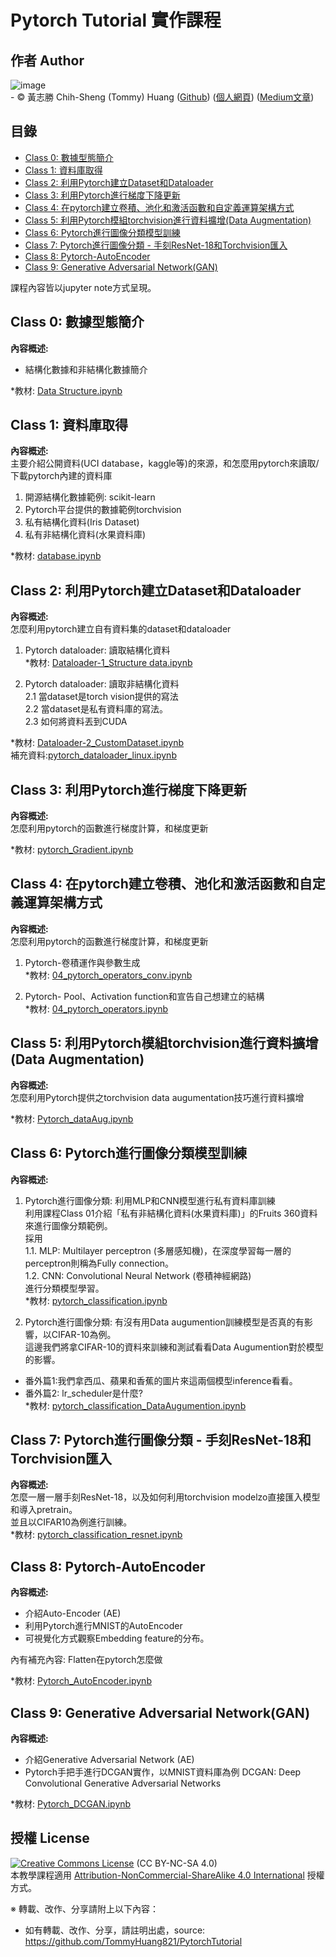 # Pytorch Tutorial 實作課程

## 作者 Author
![image](https://user-images.githubusercontent.com/25295252/204134360-67946cc4-e3fe-4c73-a994-b84e5e4098af.png)<br>
<span> - &copy; 黃志勝 Chih-Sheng (Tommy) Huang (<a href="https://github.com/TommyHuang821">Github</a>) (<a href="https://sites.google.com/site/chihshenghuang821">個人網頁</a>) (<a href="https://medium.com/@chih-sheng-huang821">Medium文章</a>) </span>  

## 目錄 
  * [Class 0: 數據型態簡介<br>](https://github.com/TommyHuang821/PytorchTutorial#class-0-%E6%95%B8%E6%93%9A%E5%9E%8B%E6%85%8B%E7%B0%A1%E4%BB%8B)
  * [Class 1: 資料庫取得 <br>](https://github.com/TommyHuang821/PytorchTutorial#class-1-%E8%B3%87%E6%96%99%E5%BA%AB%E5%8F%96%E5%BE%97-)
  * [Class 2: 利用Pytorch建立Dataset和Dataloader<br>](https://github.com/TommyHuang821/PytorchTutorial#class-2-%E5%88%A9%E7%94%A8pytorch%E5%BB%BA%E7%AB%8Bdataset%E5%92%8Cdataloader)
  * [Class 3: 利用Pytorch進行梯度下降更新<br>](https://github.com/TommyHuang821/PytorchTutorial#class-3-%E5%88%A9%E7%94%A8pytorch%E9%80%B2%E8%A1%8C%E6%A2%AF%E5%BA%A6%E4%B8%8B%E9%99%8D%E6%9B%B4%E6%96%B0)
  * [Class 4: 在pytorch建立卷積、池化和激活函數和自定義運算架構方式<br>](https://github.com/TommyHuang821/PytorchTutorial#class-4-%E5%9C%A8pytorch%E5%BB%BA%E7%AB%8B%E5%8D%B7%E7%A9%8D%E6%B1%A0%E5%8C%96%E5%92%8C%E6%BF%80%E6%B4%BB%E5%87%BD%E6%95%B8%E5%92%8C%E8%87%AA%E5%AE%9A%E7%BE%A9%E9%81%8B%E7%AE%97%E6%9E%B6%E6%A7%8B%E6%96%B9%E5%BC%8F)
  * [Class 5: 利用Pytorch模組torchvision進行資料擴增(Data Augmentation)<br>](https://github.com/TommyHuang821/PytorchTutorial#class-5-%E5%88%A9%E7%94%A8pytorch%E6%A8%A1%E7%B5%84torchvision%E9%80%B2%E8%A1%8C%E8%B3%87%E6%96%99%E6%93%B4%E5%A2%9Edata-augmentation)
  * [Class 6: Pytorch進行圖像分類模型訓練<br>](https://github.com/TommyHuang821/PytorchTutorial#class-6-pytorch%E9%80%B2%E8%A1%8C%E5%9C%96%E5%83%8F%E5%88%86%E9%A1%9E%E6%A8%A1%E5%9E%8B%E8%A8%93%E7%B7%B4)
  * [Class 7: Pytorch進行圖像分類 - 手刻ResNet-18和Torchvision匯入<br>](https://github.com/TommyHuang821/PytorchTutorial#class-7-pytorch%E9%80%B2%E8%A1%8C%E5%9C%96%E5%83%8F%E5%88%86%E9%A1%9E---%E6%89%8B%E5%88%BBresnet-18%E5%92%8Ctorchvision%E5%8C%AF%E5%85%A5)
  * [Class 8: Pytorch-AutoEncoder<br>](https://github.com/TommyHuang821/PytorchTutorial#class-8-pytorch-autoencoder)
  * [Class 9: Generative Adversarial Network(GAN)<br>](https://github.com/TommyHuang821/PytorchTutorial#class-9-generative-adversarial-networkgan)

課程內容皆以jupyter note方式呈現。

## Class 0: 數據型態簡介<br>
**內容概述:** <br>
- 結構化數據和非結構化數據簡介<br>

*教材: [Data Structure.ipynb](https://github.com/TommyHuang821/PytorchTutorial/blob/main/Code/00_Data%20Structure.ipynb) <br>

## Class 1: 資料庫取得 <br>
**內容概述:** <br>
主要介紹公開資料(UCI database，kaggle等)的來源，和怎麼用pytorch來讀取/下載pytorch內建的資料庫<br>
1. 開源結構化數據範例: scikit-learn
2. Pytorch平台提供的數據範例torchvision
3. 私有結構化資料(Iris Dataset)
4. 私有非結構化資料(水果資料庫)

*教材: [database.ipynb](https://github.com/TommyHuang821/PytorchTutorial/blob/main/Code/01_database.ipynb) <br>


## Class 2: 利用Pytorch建立Dataset和Dataloader<br>
**內容概述:** <br>
怎麼利用pytorch建立自有資料集的dataset和dataloader<br>

1. Pytorch dataloader: 讀取結構化資料<br>
*教材: [Dataloader-1_Structure data.ipynb](https://github.com/TommyHuang821/PytorchTutorial/blob/main/Code/02_Dataloader-1_Structure%20data.ipynb) <br>

2. Pytorch dataloader: 讀取非結構化資料<br>
 2.1 當dataset是torch vision提供的寫法<br>
 2.2 當dataset是私有資料庫的寫法。<br>
 2.3 如何將資料丟到CUDA<br>
 
*教材: [Dataloader-2_CustomDataset.ipynb](https://github.com/TommyHuang821/PytorchTutorial/blob/main/Code/02_Dataloader-2_CustomDataset.ipynb) <br>
   補充資料:[pytorch_dataloader_linux.ipynb](https://github.com/TommyHuang821/PytorchTutorial/blob/main/Code/02_pytorch_dataloader_linux.ipynb)

## Class 3: 利用Pytorch進行梯度下降更新<br>
**內容概述:** <br>
怎麼利用pytorch的函數進行梯度計算，和梯度更新<br>

*教材: [pytorch_Gradient.ipynb](https://github.com/TommyHuang821/PytorchTutorial/blob/main/Code/03_pytorch_Gradient.ipynb) <br>

## Class 4: 在pytorch建立卷積、池化和激活函數和自定義運算架構方式<br>
**內容概述:** <br>
怎麼利用pytorch的函數進行梯度計算，和梯度更新<br>
1. Pytorch-卷積運作與參數生成<br>
*教材: [04_pytorch_operators_conv.ipynb](https://github.com/TommyHuang821/PytorchTutorial/blob/main/Code/04_pytorch_operators_conv.ipynb) <br>

2. Pytorch- Pool、Activation function和宣告自己想建立的結構<br>
*教材: [04_pytorch_operators.ipynb](https://github.com/TommyHuang821/PytorchTutorial/blob/main/Code/04_pytorch_operators.ipynb) <br>

## Class 5: 利用Pytorch模組torchvision進行資料擴增(Data Augmentation)<br>
**內容概述:** <br>
怎麼利用Pytorch提供之torchvision data augumentation技巧進行資料擴增<br>

*教材: [Pytorch_dataAug.ipynb](https://github.com/TommyHuang821/PytorchTutorial/blob/main/Code/05_Pytorch_dataAug.ipynb) <br> 

## Class 6: Pytorch進行圖像分類模型訓練<br>
**內容概述:** <br>
1. Pytorch進行圖像分類: 利用MLP和CNN模型進行私有資料庫訓練<br>
利用課程Class 01介紹「私有非結構化資料(水果資料庫)」的Fruits 360資料來進行圖像分類範例。<br>
採用<br>
1.1. MLP: Multilayer perceptron (多層感知機)，在深度學習每一層的perceptron則稱為Fully connection。<br>
1.2. CNN: Convolutional Neural Network (卷積神經網路)<br>
進行分類模型學習。<br>
*教材: [pytorch_classification.ipynb](https://github.com/TommyHuang821/PytorchTutorial/blob/main/Code/06_pytorch_classification.ipynb) <br> 

2. Pytorch進行圖像分類: 有沒有用Data augumention訓練模型是否真的有影響，以CIFAR-10為例。<br>
這邊我們將拿CIFAR-10的資料來訓練和測試看看Data Augumention對於模型的影響。<br>
- 番外篇1:我們拿西瓜、蘋果和香蕉的圖片來這兩個模型inference看看。<br>
- 番外篇2: lr_scheduler是什麼?<br>
*教材: [pytorch_classification_DataAugumention.ipynb](https://github.com/TommyHuang821/PytorchTutorial/blob/main/Code/06_pytorch_classification_DataAugumention.ipynb) <br> 

## Class 7: Pytorch進行圖像分類 - 手刻ResNet-18和Torchvision匯入<br>
**內容概述:** <br>
怎麼一層一層手刻ResNet-18，以及如何利用torchvision modelzo直接匯入模型和導入pretrain。<br>
並且以CIFAR10為例進行訓練。<br>
*教材: [pytorch_classification_resnet.ipynb](https://github.com/TommyHuang821/PytorchTutorial/blob/main/Code/07_pytorch_classification_resnet.ipynb) <br> 

## Class 8: Pytorch-AutoEncoder<br>
**內容概述:** <br>
- 介紹Auto-Encoder (AE)
- 利用Pytorch進行MNIST的AutoEncoder
- 可視覺化方式觀察Embedding feature的分布。<br>

內有補充內容: Flatten在pytorch怎麼做<br>

*教材: [Pytorch_AutoEncoder.ipynb](https://github.com/TommyHuang821/PytorchTutorial/blob/main/Code/08_Pytorch_AutoEncoder.ipynb) <br> 

## Class 9: Generative Adversarial Network(GAN)<br>
**內容概述:** <br>
- 介紹Generative Adversarial Network (AE)
- Pytorch手把手進行DCGAN實作，以MNIST資料庫為例
DCGAN: Deep Convolutional Generative Adversarial Networks

*教材: [Pytorch_DCGAN.ipynb](https://github.com/TommyHuang821/PytorchTutorial/blob/main/Code/09_Pytorch_DCGAN.ipynb) <br>

## 授權 License
<a rel="license" href="https://creativecommons.org/licenses/by-nc-sa/4.0/"><img alt="Creative Commons License" style="border-width:0" src="https://i.creativecommons.org/l/by-nc-sa/3.0/tw/88x31.png" /></a> (CC BY-NC-SA 4.0)<br />本教學課程適用 <a rel="license" href="https://creativecommons.org/licenses/by-nc-sa/4.0/">Attribution-NonCommercial-ShareAlike 4.0 International</a> 授權方式。

※ 轉載、改作、分享請附上以下內容：
 - 如有轉載、改作、分享，請註明出處，source: https://github.com/TommyHuang821/PytorchTutorial
